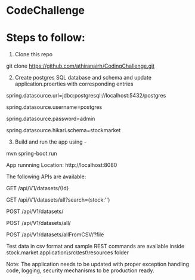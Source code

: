 # CodeChallenge


# Steps to follow:

1. Clone this repo

git clone https://github.com/athiranairh/CodingChallenge.git




2. Create postgres SQL database and schema and update application.proerties with corresponding entries

spring.datasource.url=jdbc:postgresql://localhost:5432/postgres

spring.datasource.username=postgres

spring.datasource.password=admin

spring.datasource.hikari.schema=stockmarket



3. Build and run the app using -

mvn spring-boot:run



App runnning Location: http://localhost:8080




The following APIs are available:

GET /api/V1/datasets/{Id}

GET /api/V1/datasets/all?search=(stock:'<searchString>')

POST /api/V1/datasets/

POST /api/V1/datasets/all/

POST /api/V1/datasets/allFromCSV/?file




Test data in csv format and sample REST commands are available inside stock.market.application\src\test\resources folder




Note: The application needs to be updated with proper exception handling code, logging, security mechanisms to be production ready.

